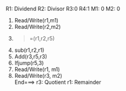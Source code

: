 R1: Dividend
R2: Divisor
R3:0
R4:1
M1: 0
M2: 0
1)	Read/Write(r1,m1)  
2)	Read/Write(r2,m2)      
3)	>=(r1,r2,r5)        
4)	sub(r1,r2,r1)             
5)	Add(r3,r5,r3)                        
6)	Ifjump(r5,3)             
7)	Read/Write(r1, m1) 
8)	Read/Write(r3, m2)  
End===> r3: Quotient r1: Remainder
